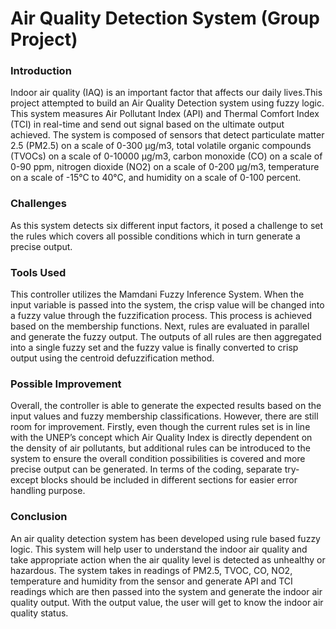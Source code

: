 # Air Quality Detection System (Group Project)

### Introduction
Indoor air quality (IAQ) is an important factor that affects our daily lives.This project attempted to build an Air Quality Detection system using fuzzy logic. 
This system measures Air Pollutant Index (API) and Thermal Comfort Index (TCI) in real-time and send out signal based on the ultimate output achieved. The system is composed of sensors that detect particulate matter 2.5 (PM2.5) on a scale of 0-300 μg/m3, total volatile organic compounds (TVOCs) on a scale of 0-10000 μg/m3, carbon monoxide (CO) on a scale of 0-90 ppm, nitrogen dioxide (NO2) on a scale of 0-200 μg/m3, temperature on a scale of -15°C to 40°C, and humidity on a scale of 0-100 percent.

### Challenges
As this system detects six different input factors, it posed a challenge to set the rules which covers all possible conditions which in turn generate a precise output.

### Tools Used
This controller utilizes the Mamdani Fuzzy Inference System. When the input variable is passed into the system, the crisp value will be changed into a fuzzy value through the fuzzification process. This process is achieved based on the membership functions. Next, rules are evaluated in parallel and generate the fuzzy output. The outputs of all rules are then aggregated into a single fuzzy set and the fuzzy value is finally converted to crisp output using the centroid defuzzification method.

### Possible Improvement
Overall, the controller is able to generate the expected results based on the input values and fuzzy membership classifications. However, there are still room for improvement. Firstly, even though the current rules set is in line with the UNEP’s concept which Air Quality Index is directly dependent on the density of air pollutants, but additional rules can be introduced to the system to ensure the overall condition possibilities is covered and more precise output can be generated. In terms of the coding, separate try-except blocks should be included in different sections for easier error handling purpose.

### Conclusion
An air quality detection system has been developed using rule based fuzzy logic. This system will help user to understand the indoor air quality and take appropriate action when the air quality level is detected as unhealthy or hazardous. The system takes in readings of PM2.5, TVOC, CO, NO2, temperature and humidity from the sensor and generate API and TCI readings which are then passed into the system and generate the indoor air quality output. With the output value, the user will get to know the indoor air quality status.
